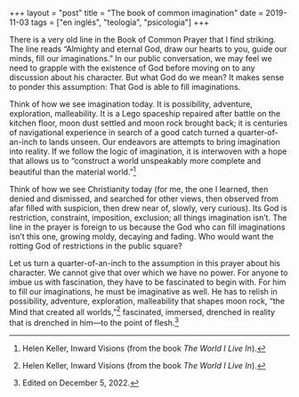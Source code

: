 +++
layout = "post"
title = "The book of common imagination"
date = 2019-11-03
tags = ["en inglés", "teologia", "psicologia"]
+++

There is a very old line in the Book of Common Prayer that I find striking. The line reads “Almighty and eternal God, draw our hearts to you, guide our minds, fill our imaginations.” In our public conversation, we may feel we need to grapple with the existence of God before moving on to any discussion about his character. But what God do we mean? It makes sense to ponder this assumption: That God is able to fill imaginations.

Think of how we see imagination today. It is possibility, adventure, exploration, malleability. It is a Lego spaceship repaired after battle on the kitchen floor, moon dust settled and moon rock brought back; it is centuries of navigational experience in search of a good catch turned a quarter-of-an-inch to lands unseen. Our endeavors are attempts to bring imagination into reality. If we follow the logic of imagination, it is interwoven with a hope that allows us to “construct a world unspeakably more complete and beautiful than the material world.”[^1]

Think of how we see Christianity today (for me, the one I learned, then denied and dismissed, and searched for other views, then observed from afar filled with suspicion, then drew near of, slowly, very curious). Its God is restriction, constraint, imposition, exclusion; all things imagination isn’t. The line in the prayer is foreign to us because the God who can fill imaginations isn’t this one, growing moldy, decaying and fading. Who would want the rotting God of restrictions in the public square?

Let us turn a quarter-of-an-inch to the assumption in this prayer about his character. We cannot give that over which we have no power. For anyone to imbue us with fascination, they have to be fascinated to begin with. For him to fill our imaginations, he must be imaginative as well. He has to relish in possibility, adventure, exploration, malleability that shapes moon rock, “the Mind that created all worlds,”[^1] fascinated, immersed, drenched in reality that is drenched in him—to the point of flesh.[^2]

[^1]: Helen Keller, Inward Visions (from the book _The World I Live In_).

[^2]: Edited on December 5, 2022.